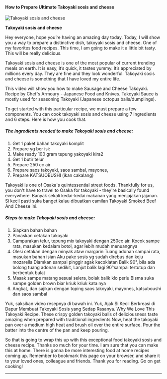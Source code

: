             

#### How to Prepare Ultimate Takoyaki sosis and cheese

![Takoyaki sosis and cheese](https://img-global.cpcdn.com/recipes/27b5e16bd4fca0a3/751x532cq70/takoyaki-sosis-and-cheese-recipe-main-photo.jpg)

**Takoyaki sosis and cheese**

Hey everyone, hope you’re having an amazing day today. Today, I will show you a way to prepare a distinctive dish, takoyaki sosis and cheese. One of my favorites food recipes. This time, I am going to make it a little bit tasty. This will be really delicious.

Takoyaki sosis and cheese is one of the most popular of current trending meals on earth. It is easy, it’s quick, it tastes yummy. It’s appreciated by millions every day. They are fine and they look wonderful. Takoyaki sosis and cheese is something that I have loved my entire life.

This video will show you how to make Sausage and Cheese Takoyaki. Recipe by Chef's Armoury - Japanese Food and Knives. Takoyaki Sauce is mostly used for seasoning Takoyaki (Japanese octopus balls/dumplings).

To get started with this particular recipe, we must prepare a few components. You can cook takoyaki sosis and cheese using 7 ingredients and 6 steps. Here is how you cook that.

##### The ingredients needed to make Takoyaki sosis and cheese:

1.  Get 1 paket bahan takoyaki komplit
2.  Prepare yg ber isi:
3.  Make ready 100 gram tepung yakoyaki kira2
4.  Get 1 butir telur
5.  Prepare 250 cc air
6.  Prepare saos takoyaki, saos sambal, mayones,
7.  Prepare KATSUOBUSHI (ikan cakalang)

Takoyaki is one of Osaka's quintessential street foods. Thankfully for us, you don't have to travel to Osaka for takoyaki - they're basically found everywhere. Banyak sekali kedai-kedai makanan yang menjajakan jajanan. Si kecil pasti suka banget kalau dibuatkan camilan Takoyaki Smoked Beef And Cheese ini.

##### Steps to make Takoyaki sosis and cheese:

1.  Siapkan bahan bahan
2.  Panaskan cetakan takoyaki
3.  Campurakan telur, tepung mix takoyaki dengan 250cc air. Kocok sampe rata, masukan kedalam botol, agar lebih mudah menuangnya
4.  Olesi cetakan dengan minyak ataw margarin Tuang adonan sampai rata, masukan bahan isian Aku pake sosis yg sudah direbus dan keju mozarella Diamkan sampai pinggir agak kecoklatan Balik 90°, bila ada bolong tuang adonan sedikit, Lanjut balik lagi 90°sampai tertutup dan berbentuk bulat
5.  Masak sampe matang sesuai selera, bolak balik klo perlu Bisma suka sampe golden brown biar kriuk kriuk kata nya
6.  Angkat, dan sajikan dengan toping saos takoyaki, mayones, katsuboushi dan saos sambal

Yuk, saksikan video resepnya di bawah ini. Yuk, Ajak Si Kecil Berkreasi di Dapur Membuat Takoyaki Sosis yang Sedap Rasanya. Why We Love This Takoyaki Recipe. These crispy golden takoyaki balls of deliciousness taste amazing when prepared with traditional ingredients Now, heat the takoyaki pan over a medium high heat and brush oil over the entire surface. Pour the batter into the centre of the pan and keep pouring.

So that is going to wrap this up with this exceptional food takoyaki sosis and cheese recipe. Thanks so much for your time. I am sure that you can make this at home. There is gonna be more interesting food at home recipes coming up. Remember to bookmark this page on your browser, and share it to your loved ones, colleague and friends. Thank you for reading. Go on get cooking!

* * *